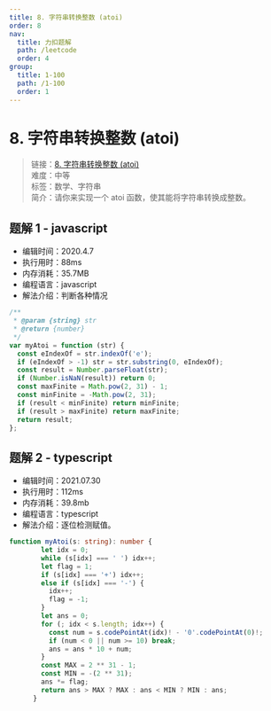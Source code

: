 ```yaml
---
title: 8. 字符串转换整数 (atoi)
order: 8
nav:
  title: 力扣题解
  path: /leetcode
  order: 4
group:
  title: 1-100
  path: /1-100
  order: 1
---
```


# 8. 字符串转换整数 (atoi)

> 链接：[8. 字符串转换整数 (atoi)](https://leetcode-cn.com/problems/string-to-integer-atoi/)  
> 难度：中等  
> 标签：数学、字符串  
> 简介：请你来实现一个 atoi 函数，使其能将字符串转换成整数。

## 题解 1 - javascript

- 编辑时间：2020.4.7
- 执行用时：88ms
- 内存消耗：35.7MB
- 编程语言：javascript
- 解法介绍：判断各种情况

```javascript
/**
 * @param {string} str
 * @return {number}
 */
var myAtoi = function (str) {
  const eIndexOf = str.indexOf('e');
  if (eIndexOf > -1) str = str.substring(0, eIndexOf);
  const result = Number.parseFloat(str);
  if (Number.isNaN(result)) return 0;
  const maxFinite = Math.pow(2, 31) - 1;
  const minFinite = -Math.pow(2, 31);
  if (result < minFinite) return minFinite;
  if (result > maxFinite) return maxFinite;
  return result;
};
```
## 题解 2 - typescript
- 编辑时间：2021.07.30
- 执行用时：112ms
- 内存消耗：39.8mb
- 编程语言：typescript
- 解法介绍：逐位检测赋值。
```typescript
function myAtoi(s: string): number {
        let idx = 0;
        while (s[idx] === ' ') idx++;
        let flag = 1;
        if (s[idx] === '+') idx++;
        else if (s[idx] === '-') {
          idx++;
          flag = -1;
        }
        let ans = 0;
        for (; idx < s.length; idx++) {
          const num = s.codePointAt(idx)! - '0'.codePointAt(0)!;
          if (num < 0 || num >= 10) break;
          ans = ans * 10 + num;
        }
        const MAX = 2 ** 31 - 1;
        const MIN = -(2 ** 31);
        ans *= flag;
        return ans > MAX ? MAX : ans < MIN ? MIN : ans;
      }
```
